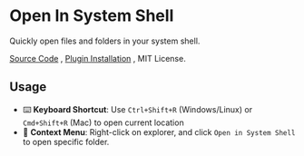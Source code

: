 # Open In System Shell

Quickly open files and folders in your system shell.

[Source Code](https://github.com/ada87/opensystemshell) , [Plugin Installation](https://marketplace.visualstudio.com/items?itemName=XiangDa.opensystemshell) , MIT License.


## Usage

- ⌨️ **Keyboard Shortcut**: Use `Ctrl+Shift+R` (Windows/Linux) or `Cmd+Shift+R` (Mac) to open current location
- 📁 **Context Menu**: Right-click on explorer, and click `Open in System Shell` to open specific folder.
